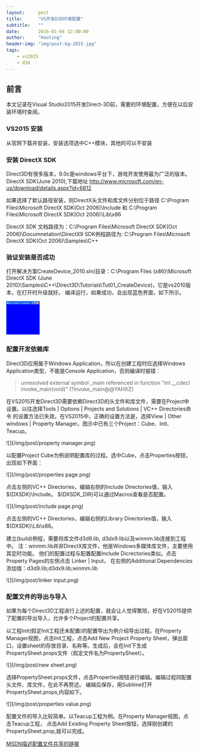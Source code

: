 ```yaml
---
layout:     post
title:      "VS开发D3D环境配置"
subtitle:   ""
date:       2016-01-04 12:00:00
author:     "Hooting"
header-img: "img/post-bg-2015.jpg"
tags:
    - vs2015
    - d3d
---
```


## 前言
本文记录在Visual Studio2015开发Direct-3D前，需要的环境配置，方便在以后安装环境时查阅。

### VS2015 安装
从官网下载并安装，安装选项选中C++模块，其他的可以不安装

### 安装 DirectX SDK
Direct3D有很多版本，9.0c是windows平台下，游戏开发使用最为广泛的版本。
DirectX SDK(June 2010),下载地址 http://www.microsoft.com/en-us/download/details.aspx?id=6812

如果选择了默认路径安装，则DirectX头文件和库文件分别位于路径 C:\Program Files\Microsoft DirectX SDK(Oct 2006)\Include 和 C:\Program Files\Microsoft DirectX SDK(Oct 2006)\Lib\x86

DirectX SDK 文档路径为：C:\Program Files\Microsoft DirectX SDK(Oct 2006)\Documnetation\DirectX9
SDK例程路径为: C:\Program Files\Microsoft DirectX SDK(Oct 2006)\Samples\C++

### 验证安装是否成功
打开解决方案CreateDevice_2010.sln(目录：C:\Program Files (x86)\Microsoft DirectX SDK (June 2010)\Samples\C++\Direct3D\Tutorials\Tut01_CreateDevice)，它是vs2010版本，在打开时升级就好。
编译运行，如果成功，会出现蓝色界面，如下所示。

![](/img/post/Tut01_CreateDevice.jpg)

### 配置开发依赖库

Direct3D应用属于Windows Application，所以在创建工程时应选择Windows Application类型，不能是Console Application，否则编译时报错：

> unresolved external symbol _main referenced in function "int __cdecl invoke_main(void)" (?invoke_main@@YAHXZ)

在VS2015开发Direct3D需要依赖Direct3D的头文件和库文件，需要在Project中设置。以往选择Tools | Options | Projects and Solutions | VC++ Directories命令 的设置方法已失效。在VS2015中，正确的设置方法是，选择View | Other windows | Property Manager。图示中已有三个Project：Cube、Init、Teacup。

![](/img/post/property manager.png)

以配置Project Cube为例说明配置库的过程。选中Cube，点击Properties按钮，出现如下界面：

![](/img/post/properties page.png)

点击左侧的VC++ Directories，编辑右侧的Include Directories值，输入$(DXSDK)\Include。
$(DXSDK_DIR)可以通过Macros查看是否配置。

![](/img/post/include page.png)

点击左侧的VC++ Directories，编辑右侧的Library Directories值，输入$(DXSDK)\Lib\x86。

建立(build)例程，需要将库文件d3d9.lib, d3dx9.lib以及winmm.lib连接到工程中。
注：winmm.lib并非DirectX库文件，他是Windows多媒体库文件，主要使用其定时功能。
他们的配置过程与配置配置Include Dicrectories类似。点击Property Pages的左侧点击 Linker | Input，
在右侧的Additional Dependencies添加值：d3d9.lib;d3dx9.lib;winmm.lib

![](/img/post/linker input.png)

### 配置文件的导出与导入
如果为每个Direct3D工程进行上述的配置，就会让人觉得繁琐，好在VS2015提供了配置的导出导入，允许多个Project的配置共享。

以工程Init(假定Init工程还未配置)的配置导出为例介绍导出过程。在Property Manager视图，点击Init工程，点击Add New Project Property Sheet，弹出窗口，设置sheet的存放目录、名称等。生成后，会在Init下生成PropertySheet.props文件（假定文件名为PropertySheet）。

![](/img/post/new sheet.png)

选择PropertySheet.props文件，点击Properties按钮进行编辑。编辑过程同配置头文件、库文件，在此不再赘述。
编辑后保存，用Sublime打开PropertySheet.props,内容如下。

![](/img/post/properties value.png)

配置文件的导入比较简单。以Teacup工程为例。在Property Manager视图，点击Teacup工程，
点击Add Existing Property Sheet按钮，选择刚创建的PropertySheet.prop,就可以完成。

[MSDN描述配置文件共享的链接](https://msdn.microsoft.com/en-us/library/669zx6zc.aspx#bkmkPropertySheets)

